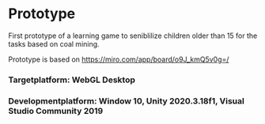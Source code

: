 # Prototype

First prototype of a learning game to seniblilize children older than 15 for the tasks based on coal mining. 

Prototype is based on https://miro.com/app/board/o9J_kmQ5v0g=/

### Targetplatform: WebGL Desktop
### Developmentplatform: Window 10, Unity 2020.3.18f1, Visual Studio Community 2019
